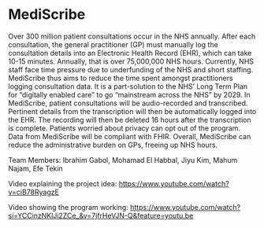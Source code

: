 # MediScribe
Over 300 million patient consultations occur in the NHS annually. After each consultation, the general practitioner (GP) must manually log the consultation details into an Electronic Health Record (EHR), which can take 10-15 minutes. Annually, that is over 75,000,000 NHS hours. Currently, NHS staff face time pressure due to underfunding of the NHS and short staffing. MediScribe thus aims to reduce the time spent amongst practitioners logging consultation data. It is a part-solution to the NHS’ Long Term Plan for “digitally enabled care” to go “mainstream across the NHS” by 2029. In MediScribe, patient consultations will be audio-recorded and transcribed. Pertinent details from the transcription will then be automatically logged into the EHR. The recording will then be deleted 16 hours after the transcription is complete. Patients worried about privacy can opt out of the program. Data from MediScribe will be compliant with FHIR.  Overall, MediScribe can reduce the administrative burden on GPs, freeing up NHS hours.

Team Members: Ibrahim Gabol, Mohamad El Habbal, Jiyu Kim, Mahum Najam, Efe Tekin

Video explaining the project idea: https://www.youtube.com/watch?v=ciB78RyagzE

Video showing the program working: https://www.youtube.com/watch?si=YCCinzNKlJi2ZCe_&v=7jfrHeVJN-Q&feature=youtu.be
